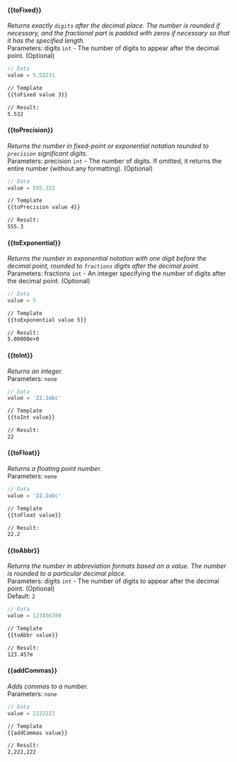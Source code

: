 #### {{toFixed}}
_Returns exactly `digits` after the decimal place. The number is rounded if necessary, and the fractional part is padded with zeros if necessary so that it has the specified length._
<br>Parameters: digits `int` - The number of digits to appear after the decimal point. (Optional)
``` js
// Data
value = 5.53231
```
``` xml
// Template
{{toFixed value 3}}

// Result:
5.532
```

#### {{toPrecision}}
_Returns the number in fixed-point or exponential notation rounded to `precision` significant digits._
<br>Parameters: precision `int` - The number of digits. If omitted, it returns the entire number (without any formatting). (Optional)
``` js
// Data
value = 555.322
```
``` xml
// Template
{{toPrecision value 4}}

// Result:
555.3
```

#### {{toExponential}}
_Returns the number in exponential notation with one digit before the decimal point, rounded to `fractions` digits after the decimal point._
<br>Parameters: fractions `int` - An integer specifying the number of digits after the decimal point. (Optional)
``` js
// Data
value = 5

```
``` xml
// Template
{{toExponential value 5}}

// Result:
5.00000e+0
```

#### {{toInt}}
_Returns an integer._
<br>Parameters: `none`
``` js
// Data
value = '22.2abc'
```
``` xml
// Template
{{toInt value}}

// Result:
22
```

#### {{toFloat}}
_Returns a floating point number._
<br>Parameters: `none`
``` js
// Data
value = '22.2abc'
```
``` xml
// Template
{{toFloat value}}

// Result:
22.2
```

#### {{toAbbr}}
_Returns the number in abbreviation formats based on a value. The number is rounded to a particular decimal place._
<br>Parameters: digits `int` - The number of digits to appear after the decimal point. (Optional)
<br>Default: `2`
``` js
// Data
value = 123456789

```
``` xml
// Template
{{toAbbr value}}

// Result:
123.457m
```

#### {{addCommas}}
_Adds commas to a number._
<br>Parameters: `none`
``` js
// Data
value = 2222222

```
``` xml
// Template
{{addCommas value}}

// Result:
2,222,222
```